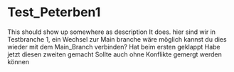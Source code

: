 # Test_Peterben1
 This should show up somewhere as description
It does.
hier sind wir in Testbranche 1, ein Wechsel zur Main branche wäre möglich
kannst du dies wieder mit dem Main_Branch verbinden?
Hat beim ersten geklappt
Habe jetzt diesen zweiten gemacht
Sollte auch ohne Konflikte gemergt werden können